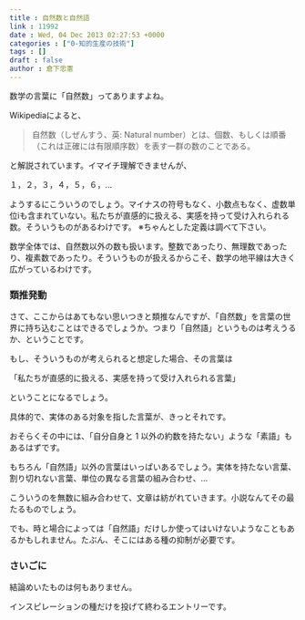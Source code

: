 ```yaml
---
title : 自然数と自然語
link : 11992
date : Wed, 04 Dec 2013 02:27:53 +0000
categories : ["0-知的生産の技術"]
tags : []
draft : false
author : 倉下忠憲
---
```


数学の言葉に「自然数」ってありますよね。

Wikipediaによると、

<blockquote>
自然数（しぜんすう、英: Natural number）とは、個数、もしくは順番（これは正確には有限順序数）を表す一群の数のことである。
</blockquote>

と解説されています。イマイチ理解できませんが、

１，２，３，４，５，６，…

ようするにこういうのでしょう。マイナスの符号もなく、小数点もなく、虚数単位iも含まれていない。私たちが直感的に扱える、実感を持って受け入れられる数。そういうものがあるわけです。
※ちゃんとした定義は調べて下さい。

数学全体では、自然数以外の数も扱います。整数であったり、無理数であったり、複素数であったり。そういうものが扱えるからこそ、数学の地平線は大きく広がっているわけです。

<H3>類推発動</H3>さて、ここからはあてもない思いつきと類推なんですが、「自然数」を言葉の世界に持ち込むことはできるでしょうか。つまり「自然語」というものは考えうるか、ということです。

もし、そういうものが考えられると想定した場合、その言葉は

「私たちが直感的に扱える、実感を持って受け入れられる言葉」

ということになるでしょう。

具体的で、実体のある対象を指した言葉が、きっとそれです。

おそらくその中には、「自分自身と 1 以外の約数を持たない」ような「素語」もあるはずです。

もちろん「自然語」以外の言葉はいっぱいあるでしょう。実体を持たない言葉、割り切れない言葉、単位の異なる言葉の組み合わせ、…

こういうのを無数に組み合わせて、文章は紡がれていきます。小説なんてその最たるものでしょう。

でも、時と場合によっては「自然語」だけしか使ってはいけないようなこともあるかもしれません。たぶん、そこにはある種の抑制が必要です。

<H3>さいごに</H3>結論めいたものは何もありません。

インスピレーションの種だけを投げて終わるエントリーです。



